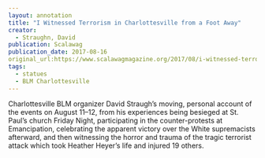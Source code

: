 ```yaml
---
layout: annotation
title: "I Witnessed Terrorism in Charlottesville from a Foot Away"
creator:
  - Straughn, David
publication: Scalawag
publication_date: 2017-08-16
original_url:https://www.scalawagmagazine.org/2017/08/i-witnessed-terrorism-in-charlottesville-from-a-foot-away/
tags:
  - statues
  - BLM Charlottesville
---
```

Charlottesville BLM organizer David Straugh’s moving, personal account of the events on August 11–12, from his experiences being besieged at St. Paul’s church Friday Night, participating in the counter-protests at Emancipation, celebrating the apparent victory over the White supremacists afterward, and then witnessing the horror and trauma of the tragic terrorist attack which took Heather Heyer’s life and injured 19 others.
